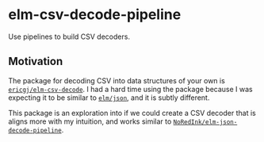 # elm-csv-decode-pipeline
Use pipelines to build CSV decoders.

## Motivation
The package for decoding CSV into data structures of your own is [`ericgj/elm-csv-decode`][elm-decode]. I had a hard time using the package because I was expecting it to be similar to [`elm/json`][elm-json], and it is subtly different.

This package is an exploration into if we could create a CSV decoder that is aligns more with my intuition, and works similar to [`NoRedInk/elm-json-decode-pipeline`][json-pipeline].

[elm-decode]: https://package.elm-lang.org/packages/ericgj/elm-csv-decode/latest/
[elm-json]: https://package.elm-lang.org/packages/elm/json/latest/
[json-pipeline]: https://package.elm-lang.org/packages/NoRedInk/elm-json-decode-pipeline/latest/